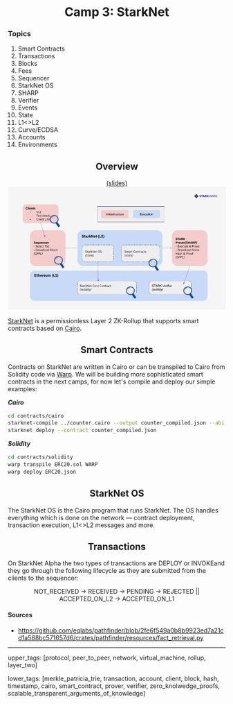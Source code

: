 <h1 align="center">Camp 3: StarkNet</h1>

### Topics

<ol>
    <li><a>Smart Contracts</a></a>
    <li><a>Transactions</a></a>
    <li><a>Blocks</a></a>
    <li><a>Fees</a></a>
    <li><a>Sequencer</a></a>
    <li><a>StarkNet OS</a></a>
    <li><a>SHARP</a></a>
    <li><a>Verifier</a></a>
    <li><a>Events</a></a>
    <li><a>State</a></a>
    <li><a>L1<>L2</a></a>
    <li><a>Curve/ECDSA</a></a>
    <li><a>Accounts</a></a>
    <li><a>Environments</a></a>
</ol>

<div align="center">
    <h2>Overview</h2>
    <a href="https://docs.google.com/presentation/d/1Rrh8c4TC8g18PcADQ6YaXNogC7NM1j33RXF-b8Bwn-E/edit?usp=sharing">(slides)</a>
    <br>
    <img src="../misc/starkNetOverview.jpg">
</div>

[StarkNet](https://docs.starknet.io/docs/Intro) is a permissionless Layer 2 ZK-Rollup that supports smart contracts based on [Cairo](../camp_2).

<h2 align="center" id="smart_contracts">Smart Contracts</h2>

Contracts on StarkNet are written in Cairo or can be transpiled to Cairo from Solidity code via [Warp](https://github.com/NethermindEth/warp). We will be building more sophisticated smart contracts in the next camps, for now let's compile and deploy our simple examples:

***Cairo***

```bash
cd contracts/cairo
starknet-compile ../counter.cairo --output counter_compiled.json --abi counter_abi.json
starknet deploy --contract counter_compiled.json
```

***Solidity***

```bash
cd contracts/solidity
warp transpile ERC20.sol WARP
warp deploy ERC20.json
```

<h2 align="center" id="starknet_os">StarkNet OS</h2>

The StarkNet OS is the Cairo program that runs StarkNet. The OS handles everything which is done on the network — contract deployment, transaction execution, L1<>L2 messages and more.

<h2 align="center" id="transactions">Transactions</h2>

On StarkNet Alpha the two types of transactions are DEPLOY or INVOKEand they go through the following lifecycle as they are submitted from the clients to the sequencer:

<div align="center">
    NOT_RECEIVED -> RECEIVED -> PENDING -> REJECTED || ACCEPTED_ON_L2 -> ACCEPTED_ON_L1
</div>

#### Sources

- <https://github.com/eqlabs/pathfinder/blob/2fe6f549a0b8b9923ed7a21cd1a588bc571657d6/crates/pathfinder/resources/fact_retrieval.py>

---
upper_tags: [protocol, peer_to_peer, network, virtual_machine, rollup, layer_two]

lower_tags: [merkle_patricia_trie, transaction, account, client, block, hash, timestamp, cairo, smart_contract, prover, verifier, zero_knolwedge_proofs, scalable_transparent_arguments_of_knowledge]
